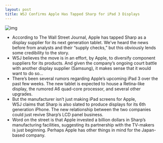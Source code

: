 ```yaml
---
layout: post
title: WSJ Confirms Apple Has Tapped Sharp for iPad 3 Displays
---
```

![img](http://media.idownloadblog.com/wp-content/uploads/2011/11/sharp-panel.jpg)
* According to The Wall Street Journal, Apple has tapped Sharp as a display supplier for its next generation tablet. We’ve heard the news before from analysts and their “supply checks,” but this obviously lends some credibility to the story.
* WSJ believes the move is in an effort, by Apple, to diversify component suppliers for its products. And given the company’s ongoing court battle with another display supplier (Samsung), it makes sense that it would want to do so…
* There’s been several rumors regarding Apple’s upcoming iPad 3 over the past few weeks. The new tablet is expected to house a Retina-like display, the rumored A6 quad-core processor, and several other upgrades.
* But the manufacturer isn’t just making iPad screens for Apple, WSJ claims that Sharp is also slated to produce displays for its 6th generation iPhone. The new relationship between the two companies could just revive Sharp’s LCD panel business.
* Word on the street is that Apple invested a billion dollars in Sharp’s manufacturing facilities, suggesting its partnership with the TV-makers is just beginning. Perhaps Apple has other things in mind for the Japan-based company.

